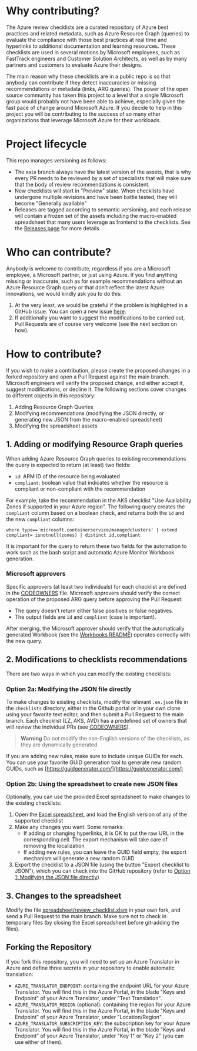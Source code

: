 # Why contributing?

The Azure review checklists are a curated repository of Azure best practices and related metadata, such as Azure Resource Graph (queries) to evaluate the compliance with those best practices at real time and hyperlinks to additional documentation and learning resources. These checklists are used in several motions by Microsoft employees, such as FastTrack engineers and Customer Solution Architects, as well as by many partners and customers to evaluate Azure their designs.

The main reason why these checklists are in a public repo is so that anybody can contribute if they detect inaccuracies or missing recommendations or metadata (links, ARG queries). The power of the open source community has taken this project to a level that a single Microsoft group would probably not have been able to achieve, especially given the fast pace of change around Microsoft Azure. If you decide to help in this project you will be contributing to the success of so many other organizations that leverage Microsoft Azure for their workloads.

# Project lifecycle

This repo manages versioning as follows:

 - The `main` branch always have the latest version of the assets, that is why every PR needs to be reviewed by a set of specialists that will make sure that the body of review recommendations is consistent.
 - New checklists will start in "Preview" state. When checklists have undergone multiple revisions and have been battle tested, they will become "Generally available"
 - Releases are tagged according to semantic versioning, and each release will contain a frozen set of the assets including the macro-enabled spreadsheet that many users leverage as frontend to the checklists. See the [Releases page](https://github.com/Azure/review-checklists/releases) for more details.

# Who can contribute?

Anybody is welcome to contribute, regardless if you are a Microsoft employee, a Microsoft partner, or just using Azure. If you find anything missing or inaccurate, such as for example recommendations without an Azure Resource Graph query or that don't reflect the latest Azure innovations, we would kindly ask you to do this:

1. At the very least, we would be grateful if the problem is highlighted in a GitHub issue. You can open a new issue [here](https://github.com/Azure/review-checklists/issues/new).
1. If additionally you want to suggest the modifications to be carried out, Pull Requests are of course very welcome (see the next section on how).

# How to contribute?

If you wish to make a contribution, please create the proposed changes in a forked repository and open a Pull Request against the main branch. Microsoft engineers will verify the proposed change, and either accept it, suggest modifications, or decline it. The following sections cover changes to different objects in this repository:

1. Adding Resource Graph Queries
1. Modifying recommendations (modifying the JSON directly, or generating new JSON from the macro-enabled spreadsheet)
1. Modifying the spreadsheet assets

## 1. Adding or modifying Resource Graph queries

When adding Azure Resource Graph queries to existing recommendations the query is expected to return (at least) two fields:

* `id`: ARM ID of the resource being evaluated
* `compliant`: boolean value that indicates whether the resource is compliant or non-compliant with the recommendation

For example, take the recommendation in the AKS checklist "Use Availability Zones if supported in your Azure region". The following query creates the `compliant` column based on a boolean check, and returns both the `id` and the new `compliant` columns:

```
where type=='microsoft.containerservice/managedclusters' | extend compliant= isnotnull(zones) | distinct id,compliant
```

It is important for the query to return these two fields for the automation to work such as the bash script and automatic Azure Monitor Workbook generation.

### Microsoft approvers

Specific approvers (at least two individuals) for each checklist are defined in the [CODEOWNERS](./CODEOWNERS) file. Microsoft approvers should verify the correct operation of the proposed ARG query before approving the Pull Request:

- The query doesn't return either false positives or false negatives.
- The output fields are `id` and `compliant` (case is important).

After merging, the Microsoft approver should verify that the automatically generated Workbook (see the [Workbooks README](./workbooks/README.md)) operates correctly with the new query.

## 2. Modifications to checklists recommendations

There are two ways in which you can modify the existing checklists:

### Option 2a: Modifying the JSON file directly

To make changes to existing checklists, modify the relevant `.en.json` file in the `checklists` directory, either in the Github portal or in your own clone using your favorite text editor, and then submit  a Pull Request to the main branch. Each checklist (LZ, AKS, AVD) has a predefined set of owners that will review the individual PRs (see [CODEOWNERS](./CODEOWNERS)).

> **Warning**
> Do not modify the non-English versions of the checklists, as they are dynamically generated

If you are adding new rules, make sure to include unique GUIDs for each. You can use your favorite GUID generation tool to generate new random GUIDs, such as [https://guidgenerator.com/](https://guidgenerator.com/)

### Option 2b: Using the spreadsheet to create new JSON files

Optionally, you can use the provided Excel spreadsheet to make changes to the existing checklists:

1. Open the [Excel spreadsheet](./spreadsheet/review_checklist.xlsm), and load the English version of any of the supported checklist
1. Make any changes you want. Some remarks:
    - If adding or changing hyperlinks, it is OK to put the raw URL in the corresponding cell. The export mechanism will take care of removing the localization
    - If adding new rules, you can leave the GUID field empty, the export mechanism will generate a new random GUID
1. Export the checklist to a JSON file (using the button "Export checklist to JSON"), which you can check into the GitHub repository (refer to [Option 1: Modifying the JSON file directly](#option-1-modifying-the-jSON-file-directly))

## 3. Changes to the spreadsheet

Modify the file [spreadsheet/review_checklist.xlsm](./spreadsheet/review_checklist.xlsm) in your own fork, and send a Pull Request to the main branch. Make sure not to check in temporary files (by closing the Excel spreadsheet before git-adding the files).

## Forking the Repository

If you fork this repository, you will need to set up an Azure Translator in Azure and define three secrets in your repository to enable automatic translation:

- `AZURE_TRANSLATOR_ENDPOINT`: containing the endpoint URL for your Azure Translator. You will find this in the Azure Portal, in the blade "Keys and Endpoint" of your Azure Translator, under "Text Translation".
- `AZURE_TRANSLATOR_REGION` (optional): containing the region for your Azure Translator. You will find this in the Azure Portal, in the blade "Keys and Endpoint" of your Azure Translator, under "Location/Region".
- `AZURE_TRANSLATOR_SUBSCRIPTION_KEY`: the subscription key for your Azure Translator. You will find this in the Azure Portal, in the blade "Keys and Endpoint" of your Azure Translator, under "Key 1" or "Key 2" (you can use either of them).
